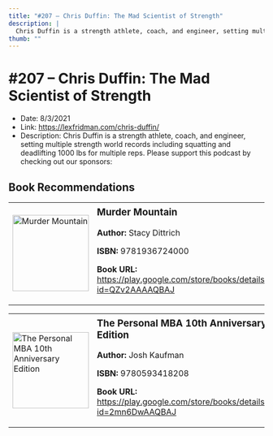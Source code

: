 ```yaml
---
title: "#207 – Chris Duffin: The Mad Scientist of Strength"
description: |
  Chris Duffin is a strength athlete, coach, and engineer, setting multiple strength world records including squatting and deadlifting 1000 lbs for multiple reps. Please support this podcast by checking out our sponsors:"
thumb: ""
---
```


# #207 – Chris Duffin: The Mad Scientist of Strength

  - Date: 8/3/2021
  - Link: https://lexfridman.com/chris-duffin/
  - Description: Chris Duffin is a strength athlete, coach, and engineer, setting multiple strength world records including squatting and deadlifting 1000 lbs for multiple reps. Please support this podcast by checking out our sponsors:

## Book Recommendations

<table style="border: none;"><tr style="border: none;"><td style="border: none;"><img src="https://books.google.com/books/content?id=QZv2AAAAQBAJ&printsec=frontcover&img=1&zoom=1&edge=curl&source=gbs_api" alt="Murder Mountain" width="150" style="vertical-align: top;"></td><td style="border: none; vertical-align: top;"><h3 style='margin-top: 5'>Murder Mountain</h3><p><strong>Author:</strong> Stacy Dittrich</p><p><strong>ISBN:</strong> 9781936724000</p><p><strong>Book URL:</strong> <a href="https://play.google.com/store/books/details?id=QZv2AAAAQBAJ">https://play.google.com/store/books/details?id=QZv2AAAAQBAJ</a></p></td></tr></table>
<table style="border: none;"><tr style="border: none;"><td style="border: none;"><img src="https://books.google.com/books/content?id=2mn6DwAAQBAJ&printsec=frontcover&img=1&zoom=1&edge=curl&source=gbs_api" alt="The Personal MBA 10th Anniversary Edition" width="150" style="vertical-align: top;"></td><td style="border: none; vertical-align: top;"><h3 style='margin-top: 5'>The Personal MBA 10th Anniversary Edition</h3><p><strong>Author:</strong> Josh Kaufman</p><p><strong>ISBN:</strong> 9780593418208</p><p><strong>Book URL:</strong> <a href="https://play.google.com/store/books/details?id=2mn6DwAAQBAJ">https://play.google.com/store/books/details?id=2mn6DwAAQBAJ</a></p></td></tr></table>
